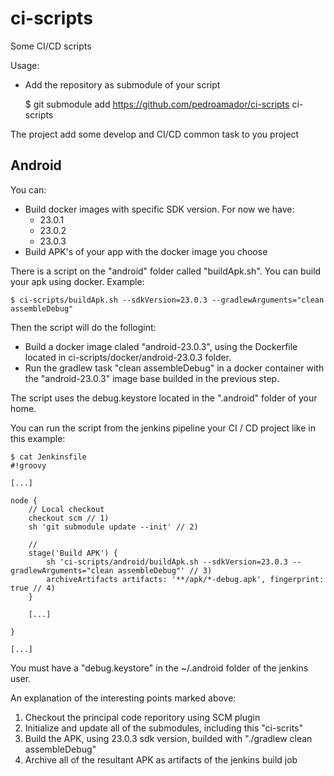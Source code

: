 # ci-scripts

Some CI/CD scripts

Usage:

* Add the repository as submodule of your script

    $ git submodule add https://github.com/pedroamador/ci-scripts ci-scripts 

The project add some develop and CI/CD common task to you project

## Android

You can:
* Build docker images with specific SDK version. For now we have:
  * 23.0.1
  * 23.0.2
  * 23.0.3
* Build APK's of your app with the docker image you choose

There is a script on the "android" folder called "buildApk.sh". You can build your apk using docker.
Example:

    $ ci-scripts/buildApk.sh --sdkVersion=23.0.3 --gradlewArguments="clean assembleDebug"

Then the script will do the follogint:
* Build a docker image claled "android-23.0.3", using the Dockerfile located in ci-scripts/docker/android-23.0.3 folder.
* Run the gradlew task "clean assembleDebug" in a docker container with the "android-23.0.3" image base builded in the previous step. 

The script uses the debug.keystore located in the ".android" folder of your home.

You can run the script from the jenkins pipeline your CI / CD project like in this example:

    $ cat Jenkinsfile
    #!groovy

    [...]

    node {
        // Local checkout
        checkout scm // 1)
        sh 'git submodule update --init' // 2)

        // 
        stage('Build APK') {
            sh 'ci-scripts/android/buildApk.sh --sdkVersion=23.0.3 --gradlewArguments="clean assembleDebug"' // 3)
            archiveArtifacts artifacts: '**/apk/*-debug.apk', fingerprint: true // 4)
        }

        [...]

    }

    [...]

You must have a "debug.keystore" in the ~/.android folder of the jenkins user.

An explanation of the interesting points marked above:
1) Checkout the principal code reporitory using SCM plugin
2) Initialize and update all of the submodules, including this "ci-scrits"
3) Build the APK, using 23.0.3 sdk version, builded with "./gradlew clean assembleDebug"
4) Archive all of the resultant APK as artifacts of the jenkins build job

